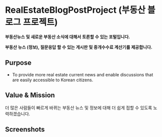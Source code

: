 # RealEstateBlogPostProject (부동산 블로그 프로젝트)

**부동산뉴스 및 새로운 부동산 소식에 대해서 토론할 수 있는 포털입니다.**

**부동산 뉴스 (정보), 질문응답 할 수 있는 게시판 및 중개수수료 계산기를 제공합니다.**


## Purpose

- To provide more real estate current news and enable discussions that are easily accessible to Korean citizens.

## Value & Mission

더 많은 사람들이 빠르게 바뀌는 부동산 뉴스 및 정보에 대해 더 쉽게 접할 수 있도록 노력하겠습니다.

## Screenshots

